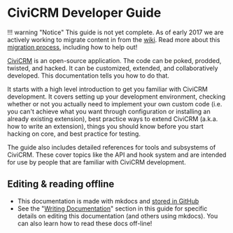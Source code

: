 # CiviCRM Developer Guide

!!! warning "Notice"
    This guide is not yet complete.
    As of early 2017 we are actively working to migrate content in from the
    [wiki]. Read more about this [migration process][migration], including how
    to help out!

[wiki]: http://wiki.civicrm.org/confluence/display/CRMDOC/Develop
[migration]: https://wiki.civicrm.org/confluence/display/CRMDOC/Content+migration+from+wiki+to+Developer+Guide


[CiviCRM](https://civicrm.org) is an open-source application. The code can be
poked, prodded, twisted, and hacked. It can be customized, extended, and
collaboratively developed. This documentation tells you how to do that.

It starts with a high level introduction to get you familiar
with CiviCRM development. It covers setting up your development environment,
checking whether or not you actually need to implement your own custom code (i.e. you can't achieve what you
want through configuration or installing an already existing extension), best
practice ways to extend CiviCRM (a.k.a. how to write an extension), things you
should know before you start hacking on core, and best practice for testing.

The guide also includes detailed references for tools and subsystems
of CiviCRM. These cover topics like the API and hook system and are intended
for use by people that are familiar with CiviCRM development.

## Editing & reading offline

-   This documentation is made with mkdocs and
    [stored in GitHub](https://github.com/civicrm/civicrm-dev-docs)
-   See the "[Writing Documentation](documentation/index.md)" section in this guide
    for specific details on editing this documentation (and others using
    mkdocs). You can also learn how to read these docs off-line!


